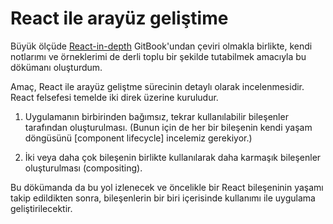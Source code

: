 # React ile arayüz geliştime 

Büyük ölçüde [React-in-depth](https://github.com/DevelopmentArc/react-indepth) GitBook'undan çeviri olmakla birlikte, kendi notlarımı ve örneklerimi de derli toplu bir şekilde tutabilmek amacıyla bu dökümanı oluşturdum.

Amaç, React ile arayüz geliştme sürecinin detaylı olarak incelenmesidir. React felsefesi temelde iki direk üzerine kuruludur.  

1. Uygulamanın birbirinden bağımsız, tekrar kullanılabilir bileşenler tarafından oluşturulması. (Bunun için de her bir bileşenin kendi yaşam döngüsünü [component lifecycle] incelemiz gerekiyor.)

2. İki veya daha çok bileşenin birlikte kullanılarak daha karmaşık bileşenler oluşturulması (compositing).

Bu dökümanda da bu yol izlenecek ve öncelikle bir React bileşeninin yaşamı  takip edildikten sonra, bileşenlerin bir biri içerisinde kullanımı ile uygulama geliştirilecektir. 